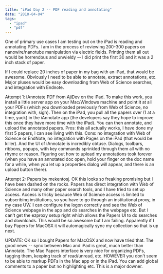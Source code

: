 ```yaml
---
title: "iPad Day 2 -- PDF reading and annotating"
date: "2010-04-04"
tags: 
  - "ipad"
  - "pdf"
---
```


One of primary use cases I am testing out on the iPad is reading and annotating PDFs. I am in the process of reviewing 200-300 papers on nanowire/nanotube manipulation via electric fields. Printing them all out would be horrendous and unwieldy -- I did print the first 30 and it was a 2 inch stack of paper.

If I could replace 20 inches of paper in my bag with an iPad, that would be awesome. Obviously I need to be able to annotate, extract annotations, etc. Major pluses would be easy downloading from Web of Science searches, and integration with Endnote.

Attempt 1: iAnnotate PDF from AjiDev on the iPad. To make this work, you install a little server app on your Mac/Windows machine and point it at all your PDFs (which you downloaded previously from Web of Science, no integration with, sigh). Then on the iPad, you pull all the papers over (1 at a time, yuck) in the iAnnotate app (the developers say they hope to improve this once they have more time with the iPad). You can then annotate, and upload the annotated papers. Pros: this all actually works, I have done my first 5 papers, I can see living with this. Cons: no integration with Web of Science or EndNote, no integration with Pages on the iPad (that would be killer). And the UI of iAnnotate is incredibly obtuse. Dialogs, toolbars, ribbons, popups, with key commands sprinkled through them all with no rhyme or reason. Figuring out how to upload my annotations took forever (when you have an annotated doc open, hold your finger on the doc name for a while, when you let up a properties dialog will appear, and there is an upload button there).

Attempt 2: Papers by mekentosj. OK this looks so freaking promising but I have been dashed on the rocks. Papers has direct integration with Web of Science and many other paper search tools, and I have tried to set up access. Access is tricky because Web of Science access is limited to subscribing institutions, so you have to go through an institutional proxy, in my case UW. I can configure the logon correctly and see the Web of Science webpage in the app and do searches in the webpage etc. But I can't get the ezproxy setup right which allows the Papers UI to do searches and downloads. This would be so awesome but I am failing. Apparently if I buy Papers for MacOSX it will automagically sync my collection so that is up next.

UPDATE: OK so I bought Papers for MacOSX and now have tried that. The good news -- sync between Mac and iPad is great, much better than iAnnotate. The Mac Papers interface is very nice for organizing PDFs, tagging them, keeping track of read/unread, etc. HOWEVER you don't seem to be able to markup PDFs in the Mac app or in the iPad. You can add global comments to a paper but no highlighting etc. This is a major downer.

